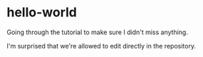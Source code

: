 # hello-world
Going through the tutorial to make sure I didn't miss anything.

I'm surprised that we're allowed to edit directly in the repository.

